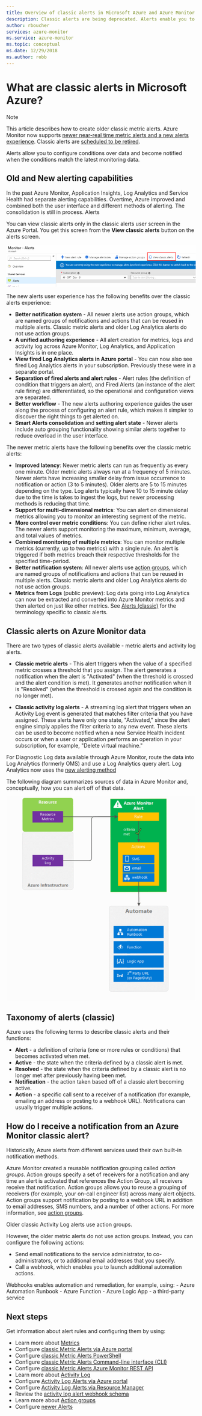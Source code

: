 ```yaml
---
title: Overview of classic alerts in Microsoft Azure and Azure Monitor
description: Classic alerts are being deprecated. Alerts enable you to monitor Azure resource metrics, events, or logs and be notified when a condition you specify is met.
author: rboucher
services: azure-monitor
ms.service: azure-monitor
ms.topic: conceptual
ms.date: 12/29/2018
ms.author: robb
---
```


# What are classic alerts in Microsoft Azure?

> [!NOTE]
> This article describes how to create older classic metric alerts. Azure Monitor now supports [newer near-real time metric alerts and a new alerts experience](../../azure-monitor/platform/alerts-overview.md). Classic alerts are [scheduled to be retired](https://docs.microsoft.com/en-us/azure/azure-monitor/platform/monitoring-classic-retirement).  
>

Alerts allow you to configure conditions over data and become notified when the conditions match the latest monitoring data.

## Old and New alerting capabilities

In the past Azure Monitor, Application Insights, Log Analytics and Service Health had separate alerting capabilities. Overtime, Azure improved and combined both the user interface and different methods of alerting. The consolidation is still in process. Alerts

You can view classic alerts only in the classic alerts user screen in the Azure Portal. You get this screen from the **View classic alerts** button on the alerts screen. 

 ![Alert choices in Azure portal](media/alerts-classic.overview/monitor-alert-screen2.png)

The new alerts user experience has the following benefits over the classic alerts experience:
-	**Better notification system** - All newer alerts use action groups, which are named groups of notifications and actions that can be reused in multiple alerts. Classic metric alerts and older Log Analytics alerts do not use action groups.
-	**A unified authoring experience** - All alert creation for metrics, logs and activity log across Azure Monitor, Log Analytics, and Application Insights is in one place.
-	**View fired Log Analytics alerts in Azure portal** - You can now also see fired Log Analytics alerts in your subscription. Previously these were in a separate portal.
-	**Separation of fired alerts and alert rules** - Alert rules (the definition of condition that triggers an alert), and Fired Alerts (an instance of the alert rule firing) are differentiated, so the operational and configuration views are separated.
-	**Better workflow** - The new alerts authoring experience guides the user along the process of configuring an alert rule, which makes it simpler to discover the right things to get alerted on.
-   **Smart Alerts consolidation** and **setting alert state**  -  Newer alerts include auto grouping functionality showing similar alerts together to reduce overload in the user interface. 

The newer metric alerts have the following benefits over the classic metric alerts:
-	**Improved latency**: Newer metric alerts can run as frequently as every one minute. Older metric alerts always run at a frequency of 5 minutes. Newer alerts have increasing smaller delay from issue occurrence to notification or action (3 to 5 minutes). Older alerts are 5 to 15 minutes depending on the type.  Log alerts typically have 10 to 15 minute delay due to the time is takes to ingest the logs, but newer processing methods is reducing that time. 
-	**Support for multi-dimensional metrics**: You can alert on dimensional metrics allowing you to monitor an interesting segment of the metric.
-	**More control over metric conditions**: You can define richer alert rules. The newer alerts support monitoring the maximum, minimum, average, and total values of metrics.
-	**Combined monitoring of multiple metrics**: You can monitor multiple metrics (currently, up to two metrics) with a single rule. An alert is triggered if both metrics breach their respective thresholds for the specified time-period.
-	**Better notification system**: All newer alerts use [action groups](../../azure-monitor/platform/action-groups.md), which are named groups of notifications and actions that can be reused in multiple alerts.  Classic metric alerts and older Log Analytics alerts do not use action groups. 
-	**Metrics from Logs** (public preview): Log data going into Log Analytics can now be extracted and converted into Azure Monitor metrics and then alerted on just like other metrics. 
See [Alerts (classic)](alerts-classic.overview.md) for the terminology specific to classic alerts. 


## Classic alerts on Azure Monitor data
There are two types of classic alerts available -  metric alerts and activity log alerts.

* **Classic metric alerts** - This alert triggers when the value of a specified metric crosses a threshold that you assign. The alert generates a notification when the alert is "Activated" (when the threshold is crossed and the alert condition is met). It generates another notification when it is "Resolved" (when the threshold is crossed again and the condition is no longer met).

* **Classic activity log alerts** - A streaming log alert that triggers when an Activity Log event is generated that matches filter criteria that you have assigned. These alerts have only one state, "Activated," since the alert engine simply applies the filter criteria to any new event. These alerts can be used to become notified when a new Service Health incident occurs or when a user or application performs an operation in your subscription, for example, "Delete virtual machine."

For Diagnostic Log data available through Azure Monitor, route the data into Log Analytics (formerly OMS) and use a Log Analytics query alert. Log Analytics now uses the [new alerting method](../../azure-monitor/platform/alerts-overview.md) 

The following diagram summarizes sources of data in Azure Monitor and, conceptually, how you can alert off of that data.

![Alerts explained](media/alerts-classic.overview/Alerts_Overview_Resource_v5.png)

## Taxonomy of alerts (classic)
Azure uses the following terms to describe classic alerts and their functions:
* **Alert** - a definition of criteria (one or more rules or conditions) that becomes activated when met.
* **Active** - the state when the criteria defined by a classic alert is met.
* **Resolved** - the state when the criteria defined by a classic alert is no longer met after previously having been met.
* **Notification** - the action taken based off of a classic alert becoming active.
* **Action** - a specific call sent to a receiver of a notification (for example, emailing an address or posting to a webhook URL). Notifications can usually trigger multiple actions.

## How do I receive a notification from an Azure Monitor classic alert?
Historically, Azure alerts from different services used their own built-in notification methods. 

Azure Monitor created a reusable notification grouping called *action groups*. Action groups specify a set of receivers for a notification and any time an alert is activated that references the Action Group, all receivers receive that notification. Action groups allows you to reuse a grouping of receivers (for example, your on-call engineer list) across many alert objects. Action groups support notification by posting to a webhook URL in addition to email addresses, SMS numbers, and a number of other actions.  For more information, see [action groups](../../azure-monitor/platform/action-groups.md). 

Older classic Activity Log alerts use action groups.

However, the older metric alerts do not use action groups. Instead, you can configure the following actions: 
- Send email notifications to the service administrator, to co-administrators, or to additional email addresses that you specify.
- Call a webhook, which enables you to launch additional automation actions.

Webhooks enables automation and remediation, for example, using:
    - Azure Automation Runbook
    - Azure Function
    - Azure Logic App
    - a third-party service

## Next steps
Get information about alert rules and configuring them by using:

* Learn more about [Metrics](../../azure-monitor/platform/data-collection.md)
* Configure [classic Metric Alerts via Azure portal](alerts-classic-portal.md)
* Configure [classic Metric Alerts PowerShell](alerts-classic-portal.md)
* Configure [classic Metric Alerts Command-line interface (CLI)](alerts-classic-portal.md)
* Configure [classic Metric Alerts Azure Monitor REST API](https://msdn.microsoft.com/library/azure/dn931945.aspx)
* Learn more about [Activity Log](../../azure-monitor/platform/activity-logs-overview.md)
* Configure [Activity Log Alerts via Azure portal](../../azure-monitor/platform/activity-log-alerts.md)
* Configure [Activity Log Alerts via Resource Manager](alerts-activity-log.md)
* Review the [activity log alert webhook schema](../../azure-monitor/platform/activity-log-alerts-webhook.md)
* Learn more about [Action groups](../../azure-monitor/platform/action-groups.md)
* Configure [newer Alerts](../../azure-monitor/platform/alerts-metric.md)
